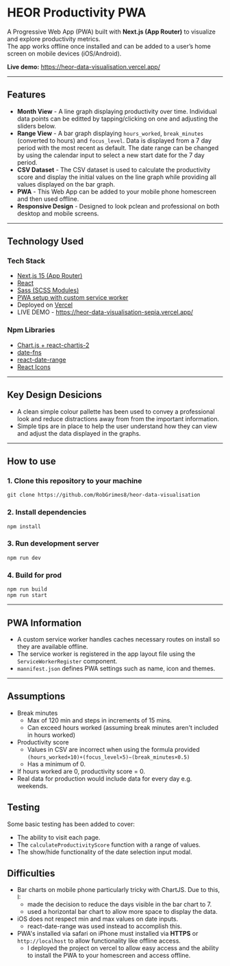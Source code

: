 # HEOR Productivity PWA

A Progressive Web App (PWA) built with **Next.js (App Router)** to visualize and explore productivity metrics.  
The app works offline once installed and can be added to a user’s home screen on mobile devices (iOS/Android).

**Live demo:** https://heor-data-visualisation.vercel.app/

---

## Features

-   **Month View** - A line graph displaying productivity over time. Individual data points can be editted by tapping/clicking on one and adjusting the sliders below.
-   **Range View** - A bar graph displaying `hours_worked`, `break_minutes` (converted to hours) and `focus_level`. Data is displayed from a 7 day period with the most recent as default. The date range can be changed by using the calendar input to select a new start date for the 7 day period.
-   **CSV Dataset** - The CSV dataset is used to calculate the productivity score and display the initial values on the line graph while providing all values displayed on the bar graph.
-   **PWA** - This Web App can be added to your mobile phone homescreen and then used offline.
-   **Responsive Design** - Designed to look pclean and professional on both desktop and mobile screens.

---

## Technology Used

### Tech Stack

-   [Next.js 15 (App Router)](https://nextjs.org/)
-   [React](https://react.dev/)
-   [Sass (SCSS Modules)](https://sass-lang.com/)
-   [PWA setup with custom service worker](https://developer.mozilla.org/en-US/docs/Web/Progressive_web_apps)
-   Deployed on [Vercel](https://vercel.com/)
-   LIVE DEMO - https://heor-data-visualisation-sepia.vercel.app/

### Npm Libraries

-   [Chart.js + react-chartjs-2](https://react-chartjs-2.js.org/)
-   [date-fns](https://date-fns.org/)
-   [react-date-range](https://github.com/hypeserver/react-date-range)
-   [React Icons](https://react-icons.github.io/react-icons/)

---

## Key Design Desicions

-   A clean simple colour pallette has been used to convey a professional look and reduce distractions away from from the important information.
-   Simple tips are in place to help the user understand how they can view and adjust the data displayed in the graphs.

---

## How to use

### 1. Clone this repository to your machine

```
git clone https://github.com/RobGrimes8/heor-data-visualisation
```

### 2. Install dependencies

```
npm install
```

### 3. Run development server

```
npm run dev
```

### 4. Build for prod

```
npm run build
npm run start
```

---

## PWA Information

-   A custom service worker handles caches necessary routes on install so they are available offline.
-   The service worker is registered in the app layout file using the `ServiceWorkerRegister` component.
-   `mannifest.json` defines PWA settings such as name, icon and themes.

---

## Assumptions

-   Break minutes
    -   Max of 120 min and steps in increments of 15 mins.
    -   Can exceed hours worked (assuming break minutes aren't included in hours worked)
-   Productivity score
    -   Values in CSV are incorrect when using the formula provided `(hours_worked×10)+(focus_level×5)−(break_minutes×0.5)`
    -   Has a minimum of 0.
-   If hours worked are 0, productivity score = 0.
-   Real data for production would include data for every day e.g. weekends.

## Testing

Some basic testing has been added to cover:

-   The ability to visit each page.
-   The `calculateProductivityScore` function with a range of values.
-   The show/hide functionality of the date selection input modal.

## Difficulties

-   Bar charts on mobile phone particularly tricky with ChartJS. Due to this, I:
    -   made the decision to reduce the days visible in the bar chart to 7.
    -   used a horizontal bar chart to allow more space to display the data.
-   iOS does not respect min and max values on date inputs.
    -   react-date-range was used instead to accomplish this.
-   PWA's installed via safari on iPhone must installed via **HTTPS** or `http://localhost` to allow functionality like offline access.
    -   I deployed the project on vercel to allow easy access and the ability to install the PWA to your homescreen and access offline.
